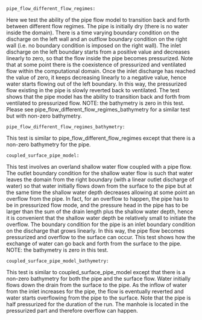 ```
pipe_flow_different_flow_regimes:
```
Here we test the ability of the pipe flow model to transition back and forth between different flow regimes.
The pipe is initially dry (there is no water inside the domain). There is a time varying boundary condition on the discharge
on the left wall and an outflow boundary condition on the right wall (i.e. no boundary condition is imposed on the right wall).
The inlet discharge on the left boundary starts from a positive value and decreases linearly to zero, so that the flow inside
the pipe becomes pressurized. Note that at some point there is the coexistence of pressurized and ventilated flow within the
computational domain. Once the inlet discharge has reached the value of zero, it keeps decreasing linearly to a negative value,
hence water starts flowing out of the left boundary. In this way, the pressurized flow existing in the pipe is slowly reverted 
back to ventilated. The test shows that the pipe model has the ability to transition back and forth from ventilated to
pressurized flow. 
NOTE: the bathymetry is zero in this test. Please see pipe_flow_different_flow_regimes_bathymetry for a similar test but with
non-zero bathymetry.

```
pipe_flow_different_flow_regimes_bathymetry:
```

This test is similar to pipe_flow_different_flow_regimes except that there is a non-zero bathymetry for the pipe.

```
coupled_surface_pipe_model:
```
This test involves an overland shallow water flow coupled with a pipe flow. The outlet boundary condition for the shallow water
flow is such that water leaves the domain from the right boundary (with a linear outlet discharge of water) so that water initially
flows down from the surface to the pipe but at the same time the shallow water depth decreases allowing at some point an overflow 
from the pipe. In fact, for an overflow to happen, the pipe has to be in pressurized flow mode, and the pressure head in the pipe 
has to be larger than the sum of the drain length plus the shallow water depth, hence it is convenient that the shallow water depth 
be relatively small to initiate the overflow.  The boundary condition for the pipe is an inlet boundary condition on the discharge 
that grows linearly. In this way, the pipe flow becomes pressurized and overflow to the surface can occur. 
This test shows how the exchange of water can go back and forth from the surface to the pipe. NOTE: the bathymetry is zero in this test.

```
coupled_surface_pipe_model_bathymetry:
```
This test is similar to coupled_surface_pipe_model except that there is a non-zero bathymetry for both the pipe and the surface flow.
Water initially flows down the drain from the surface to the pipe. As the inflow of water from the inlet increases for the pipe, the
flow is eventually reverted and water starts overflowing from the pipe to the surface. Note that the pipe is half pressurized for the 
duration of the run. The manhole is located in the pressurized part and therefore overflow can happen. 

